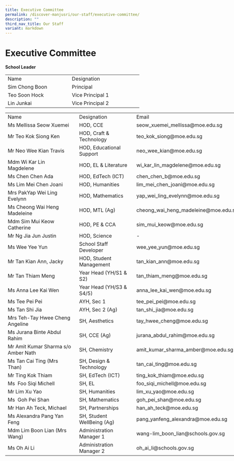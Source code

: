 ```yaml
---
title: Executive Committee
permalink: /discover-manjusri/our-staff/executive-committee/
description: ""
third_nav_title: Our Staff
variant: markdown
---
```

<h1>Executive Committee</h1><p><strong>School Leader</strong></p>
     <!--table {mso-displayed-decimal-separator:"\\."; mso-displayed-thousand-separator:"\\,";} @page {margin:.75in .7in .75in .7in; mso-header-margin:.3in; mso-footer-margin:.3in;} tr {mso-height-source:auto;} col {mso-width-source:auto;} br {mso-data-placement:same-cell;} td {padding-top:1px; padding-right:1px; padding-left:1px; mso-ignore:padding; color:black; font-size:11.0pt; font-weight:400; font-style:normal; text-decoration:none; font-family:Calibri, sans-serif; mso-font-charset:0; mso-number-format:General; text-align:general; vertical-align:bottom; border:none; mso-background-source:auto; mso-pattern:auto; mso-protection:locked visible; white-space:nowrap; mso-rotate:0;} .xl67 {font-weight:700;} -->

<table style="border-collapse:
 collapse;width:322pt" width="429" cellspacing="0" cellpadding="0" border="0"><colgroup><col style="mso-width-source:userset;mso-width-alt:7214;width:155pt" width="207"> <col style="mso-width-source:userset;mso-width-alt:7749;width:167pt" width="222"></colgroup><tbody><tr style="height:14.5pt" height="19"><td style="height:14.5pt;width:155pt" width="207" class="xl67" height="19">Name</td><td style="width:167pt" width="222" class="xl67">Designation</td></tr><tr style="height:14.5pt" height="19"><td style="height:14.5pt" height="19">Sim Chong Boon</td><td>Principal</td></tr><tr style="height:14.5pt" height="19"><td style="height:14.5pt" height="19">Teo Soon Hock</td><td>Vice Principal 1</td></tr><tr style="height:14.5pt" height="19"><td style="height:14.5pt" height="19">Lin Junkai</td><td>Vice Principal 2</td></tr></tbody></table>

<table style="border-collapse:
 collapse;width:565pt" width="753" cellspacing="0" cellpadding="0" border="0"><colgroup><col style="mso-width-source:userset;mso-width-alt:9076;width:195pt" width="260"> <col style="mso-width-source:userset;mso-width-alt:6656;width:143pt" width="191"> <col style="mso-width-source:userset;mso-width-alt:10542;width:227pt" width="302"></colgroup><tbody><tr style="height:14.5pt" height="19"><td style="height:14.5pt;width:195pt" width="260" class="xl67" height="19">Name</td><td style="width:143pt" width="191" class="xl67">Designation</td><td style="width:227pt" width="302" class="xl67">Email</td></tr><tr style="height:14.5pt" height="19"><td style="height:14.5pt" height="19">Ms Mellissa Seow Xuemei</td><td>HOD, CCE</td><td class="xl69"><span style="font-variant-ligatures: normal;font-variant-caps: normal;
  orphans: 2;widows: 2;-webkit-text-stroke-width: 0px;text-decoration-thickness: initial;
  text-decoration-style: initial;text-decoration-color: initial">seow_xuemei_mellissa@moe.edu.sg</span></td></tr><tr style="height:14.5pt" height="19"><td style="height:14.5pt" height="19">Mr Teo Kok Siong Ken</td><td>HOD, Craft &amp; Technology</td><td class="xl69"><span style="font-variant-ligatures: normal;font-variant-caps: normal;
  orphans: 2;widows: 2;-webkit-text-stroke-width: 0px;text-decoration-thickness: initial;
  text-decoration-style: initial;text-decoration-color: initial">teo_kok_siong@moe.edu.sg</span></td></tr><tr style="height:14.5pt" height="19"><td style="height:14.5pt" height="19">Mr Neo Wee Kian Travis<span style="mso-spacerun:yes">&nbsp;&nbsp;</span></td><td>HOD, Educational Support</td><td class="xl69"><span style="font-variant-ligatures: normal;font-variant-caps: normal;
  orphans: 2;widows: 2;-webkit-text-stroke-width: 0px;text-decoration-thickness: initial;
  text-decoration-style: initial;text-decoration-color: initial">neo_wee_kian@moe.edu.sg</span></td></tr><tr style="height:14.5pt" height="19"><td style="height:14.5pt" height="19">Mdm Wi Kar Lin Magdelene<span style="mso-spacerun:yes">&nbsp;&nbsp;</span></td><td>HOD, EL &amp; Literature</td><td class="xl68"><span style="font-variant-ligatures: normal;font-variant-caps: normal;
  orphans: 2;widows: 2;-webkit-text-stroke-width: 0px;text-decoration-thickness: initial;
  text-decoration-style: initial;text-decoration-color: initial">wi_kar_lin_magdelene@moe.edu.sg</span></td></tr><tr style="height:14.5pt" height="19"><td style="height:14.5pt" height="19">Ms Chen Chen Ada<span style="mso-spacerun:yes">&nbsp;</span></td><td>HOD, EdTech (ICT)</td><td class="xl69"><span style="font-variant-ligatures: normal;font-variant-caps: normal;
  orphans: 2;widows: 2;-webkit-text-stroke-width: 0px;text-decoration-thickness: initial;
  text-decoration-style: initial;text-decoration-color: initial">chen_chen_b@moe.edu.sg</span></td></tr><tr style="height:14.5pt" height="19"><td style="height:14.5pt" height="19">Ms Lim Mei Chen Joani<span style="mso-spacerun:yes">&nbsp;&nbsp;</span></td><td>HOD, Humanities</td><td>lim_mei_chen_joani@moe.edu.sg</td></tr><tr style="height:14.5pt" height="19"><td style="height:14.5pt" height="19">Mrs PakYap Wei Ling Evelynn<span style="mso-spacerun:yes">&nbsp;&nbsp;</span></td><td>HOD, Mathematics</td><td class="xl68"><span style="font-variant-ligatures: normal;font-variant-caps: normal;
  orphans: 2;widows: 2;-webkit-text-stroke-width: 0px;text-decoration-thickness: initial;
  text-decoration-style: initial;text-decoration-color: initial">yap_wei_ling_evelynn@moe.edu.sg</span></td></tr><tr style="height:14.5pt" height="19"><td style="height:14.5pt" height="19">Ms Cheong Wai Heng Madeleine<span style="mso-spacerun:yes">&nbsp;&nbsp;</span></td><td>HOD, MTL (Ag)</td><td class="xl69"><span style="font-variant-ligatures: normal;font-variant-caps: normal;
  orphans: 2;widows: 2;-webkit-text-stroke-width: 0px;text-decoration-thickness: initial;
  text-decoration-style: initial;text-decoration-color: initial">cheong_wai_heng_madeleine@moe.edu.sg</span></td></tr><tr style="height:14.5pt" height="19"><td style="height:14.5pt" height="19">Mdm Sim Mui Keow Catherine<span style="mso-spacerun:yes">&nbsp;&nbsp;</span></td><td>HOD, PE &amp; CCA</td><td class="xl68"><span style="font-variant-ligatures: normal;font-variant-caps: normal;
  orphans: 2;widows: 2;-webkit-text-stroke-width: 0px;text-decoration-thickness: initial;
  text-decoration-style: initial;text-decoration-color: initial">sim_mui_keow@moe.edu.sg</span></td></tr><tr style="height:14.5pt" height="19"><td style="height:14.5pt" height="19">Mr Ng Jia Jun Justin<span style="mso-spacerun:yes">&nbsp;&nbsp;</span></td><td>HOD, Science</td><td>-</td></tr><tr style="height:14.5pt" height="19"><td style="height:14.5pt" height="19">Ms Wee Yee Yun<span style="mso-spacerun:yes">&nbsp;&nbsp;&nbsp;</span></td><td>School Staff Developer</td><td class="xl69"><span style="font-variant-ligatures: normal;font-variant-caps: normal;
  orphans: 2;widows: 2;-webkit-text-stroke-width: 0px;text-decoration-thickness: initial;
  text-decoration-style: initial;text-decoration-color: initial">wee_yee_yun@moe.edu.sg</span></td></tr><tr style="height:14.5pt" height="19"><td style="height:14.5pt" height="19">Mr Tan Kian Ann, Jacky<span style="mso-spacerun:yes">&nbsp;&nbsp;</span></td><td>HOD, Student Management</td><td class="xl69"><span style="font-variant-ligatures: normal;font-variant-caps: normal;
  orphans: 2;widows: 2;-webkit-text-stroke-width: 0px;text-decoration-thickness: initial;
  text-decoration-style: initial;text-decoration-color: initial">tan_kian_ann@moe.edu.sg</span></td></tr><tr style="height:14.5pt" height="19"><td style="height:14.5pt" height="19">Mr Tan Thiam Meng<span style="mso-spacerun:yes">&nbsp;&nbsp;</span></td><td>Year Head (YH/S1 &amp; S2)</td><td class="xl68"><span style="font-variant-ligatures: normal;font-variant-caps: normal;
  orphans: 2;widows: 2;-webkit-text-stroke-width: 0px;text-decoration-thickness: initial;
  text-decoration-style: initial;text-decoration-color: initial">tan_thiam_meng@moe.edu.sg</span></td></tr><tr style="height:14.5pt" height="19"><td style="height:14.5pt" height="19">Ms Anna Lee Kai Wen<span style="mso-spacerun:yes">&nbsp;&nbsp;</span></td><td>Year Head (YH/S3 &amp; S4/5)</td><td class="xl69"><span style="font-variant-ligatures: normal;font-variant-caps: normal;
  orphans: 2;widows: 2;-webkit-text-stroke-width: 0px;text-decoration-thickness: initial;
  text-decoration-style: initial;text-decoration-color: initial">anna_lee_kai_wen@moe.edu.sg</span></td></tr><tr style="height:14.5pt" height="19"><td style="height:14.5pt" height="19">Ms Tee Pei Pei<span style="mso-spacerun:yes">&nbsp;&nbsp;</span></td><td>AYH, Sec 1</td><td class="xl69"><span style="font-variant-ligatures: normal;font-variant-caps: normal;
  orphans: 2;widows: 2;-webkit-text-stroke-width: 0px;text-decoration-thickness: initial;
  text-decoration-style: initial;text-decoration-color: initial">tee_pei_pei@moe.edu.sg</span></td></tr><tr style="height:14.5pt" height="19"><td style="height:14.5pt" height="19">Ms Tan Shi Jia<span style="mso-spacerun:yes">&nbsp;&nbsp;</span></td><td>AYH, Sec 2 (Ag)</td><td class="xl69"><span style="font-variant-ligatures: normal;font-variant-caps: normal;
  orphans: 2;widows: 2;-webkit-text-stroke-width: 0px;text-decoration-thickness: initial;
  text-decoration-style: initial;text-decoration-color: initial">tan_shi_jia@moe.edu.sg</span></td></tr><tr style="height:14.5pt" height="19"><td style="height:14.5pt" height="19">Mrs Teh-Tay Hwee Cheng Angeline<span style="mso-spacerun:yes">&nbsp;&nbsp;</span></td><td>SH, Aesthetics</td><td class="xl68"><span style="box-sizing: inherit;font-variant-ligatures: normal;
  font-variant-caps: normal;orphans: 2;widows: 2;-webkit-text-stroke-width: 0px;
  text-decoration-thickness: initial;text-decoration-style: initial;text-decoration-color: initial">tay_hwee_cheng@moe.edu.sg</span></td></tr><tr style="height:14.5pt" height="19"><td style="height:14.5pt" height="19">Ms Jurana Binte Abdul Rahim<span style="mso-spacerun:yes">&nbsp;&nbsp;</span></td><td>SH, CCE (Ag)</td><td class="xl69"><span style="font-variant-ligatures: normal;font-variant-caps: normal;
  orphans: 2;widows: 2;-webkit-text-stroke-width: 0px;text-decoration-thickness: initial;
  text-decoration-style: initial;text-decoration-color: initial">jurana_abdul_rahim@moe.edu.sg</span></td></tr><tr style="height:14.5pt" height="19"><td style="height:14.5pt" height="19">Mr Amit Kumar Sharma s/o Amber Nath<span style="mso-spacerun:yes">&nbsp;&nbsp;</span></td><td>SH, Chemistry</td><td class="xl69"><span style="font-variant-ligatures: normal;font-variant-caps: normal;
  orphans: 2;widows: 2;-webkit-text-stroke-width: 0px;text-decoration-thickness: initial;
  text-decoration-style: initial;text-decoration-color: initial">amit_kumar_sharma_amber@moe.edu.sg</span></td></tr><tr style="height:14.5pt" height="19"><td style="height:14.5pt" height="19">Ms Tan Cai Ting (Mrs Than)<span style="mso-spacerun:yes">&nbsp;&nbsp;</span></td><td>SH, Design &amp; Technology</td><td class="xl69"><span style="font-variant-ligatures: normal;font-variant-caps: normal;
  orphans: 2;widows: 2;-webkit-text-stroke-width: 0px;text-decoration-thickness: initial;
  text-decoration-style: initial;text-decoration-color: initial">tan_cai_ting@moe.edu.sg</span></td></tr><tr style="height:14.5pt" height="19"><td style="height:14.5pt" height="19">Mr Ting Kok Thiam<span style="mso-spacerun:yes">&nbsp;&nbsp;</span></td><td>SH, EdTech (ICT)</td><td class="xl69"><span style="font-variant-ligatures: normal;font-variant-caps: normal;
  orphans: 2;widows: 2;-webkit-text-stroke-width: 0px;text-decoration-thickness: initial;
  text-decoration-style: initial;text-decoration-color: initial">ting_kok_thiam@moe.edu.sg</span></td></tr><tr style="height:14.5pt" height="19"><td style="height:14.5pt" height="19">Ms<span style="mso-spacerun:yes">&nbsp; </span>Foo Siqi Michell<span style="mso-spacerun:yes">&nbsp;&nbsp;</span></td><td>SH, EL</td><td class="xl69"><span style="font-variant-ligatures: normal;font-variant-caps: normal;
  orphans: 2;widows: 2;-webkit-text-stroke-width: 0px;text-decoration-thickness: initial;
  text-decoration-style: initial;text-decoration-color: initial">foo_siqi_michell@moe.edu.sg</span></td></tr><tr style="height:14.5pt" height="19"><td style="height:14.5pt" height="19">Mr Lim Xu Yao<span style="mso-spacerun:yes">&nbsp;&nbsp;</span></td><td>SH, Humanities</td><td class="xl69"><span style="font-variant-ligatures: normal;font-variant-caps: normal;
  orphans: 2;widows: 2;-webkit-text-stroke-width: 0px;text-decoration-thickness: initial;
  text-decoration-style: initial;text-decoration-color: initial">lim_xu_yao@moe.edu.sg</span></td></tr><tr style="height:14.5pt" height="19"><td style="height:14.5pt" height="19">Ms<span style="mso-spacerun:yes">&nbsp; </span>Goh Pei Shan<span style="mso-spacerun:yes">&nbsp;&nbsp;</span></td><td>SH, Mathematics</td><td class="xl69"><span style="font-variant-ligatures: normal;font-variant-caps: normal;
  orphans: 2;widows: 2;-webkit-text-stroke-width: 0px;text-decoration-thickness: initial;
  text-decoration-style: initial;text-decoration-color: initial">goh_pei_shan@moe.edu.sg</span></td></tr><tr style="height:14.5pt" height="19"><td style="height:14.5pt" height="19">Mr Han Ah Teck, Michael<span style="mso-spacerun:yes">&nbsp;&nbsp;</span></td><td>SH, Partnerships</td><td class="xl69"><span style="font-variant-ligatures: normal;font-variant-caps: normal;
  orphans: 2;widows: 2;-webkit-text-stroke-width: 0px;text-decoration-thickness: initial;
  text-decoration-style: initial;text-decoration-color: initial">han_ah_teck@moe.edu.sg</span></td></tr><tr style="height:14.5pt" height="19"><td style="height:14.5pt" height="19">Ms Alexandra Pang Yan Feng<span style="mso-spacerun:yes">&nbsp;&nbsp;</span></td><td>SH, Student WellBeing (Ag)</td><td><span style="font-variant-ligatures: normal;font-variant-caps: normal;
  orphans: 2;widows: 2;-webkit-text-stroke-width: 0px;text-decoration-thickness: initial;
  text-decoration-style: initial;text-decoration-color: initial">pang_yanfeng_alexandra@moe.edu.sg</span></td></tr><tr style="height:14.5pt" height="19"><td style="height:14.5pt" height="19">Mdm Lim Boon Lian (Mrs Wang)<span style="mso-spacerun:yes">&nbsp;&nbsp;</span></td><td>Administration Manager 1</td><td class="xl69"><span style="font-variant-ligatures: normal;font-variant-caps: normal;
  orphans: 2;widows: 2;-webkit-text-stroke-width: 0px;text-decoration-thickness: initial;
  text-decoration-style: initial;text-decoration-color: initial">wang-lim_boon_lian@schools.gov.sg</span></td></tr><tr style="height:14.5pt" height="19"><td style="height:14.5pt" height="19">Ms Oh Ai Li<span style="mso-spacerun:yes">&nbsp;&nbsp;</span></td><td>Administration Manager 2</td><td class="xl69"><span style="font-variant-ligatures: normal;font-variant-caps: normal;
  orphans: 2;widows: 2;-webkit-text-stroke-width: 0px;text-decoration-thickness: initial;
  text-decoration-style: initial;text-decoration-color: initial">oh_ai_li@schools.gov.sg</span></td></tr></tbody></table>